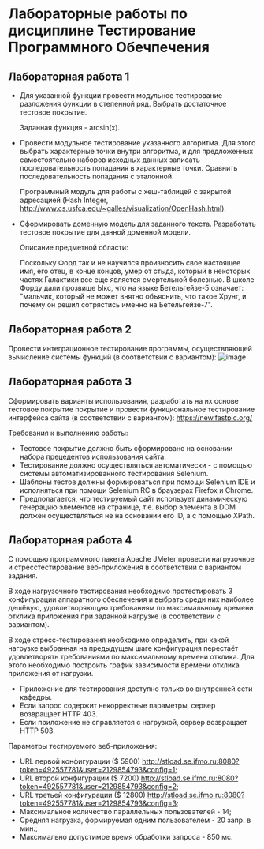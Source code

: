 # Лабораторные работы по дисциплине Тестирование Программного Обечпечения

## Лабораторная работа 1
- Для указанной функции провести модульное тестирование разложения функции
в степенной ряд. Выбрать достаточное тестовое покрытие.

  Заданная функция - arcsin(x).

- Провести модульное тестирование указанного алгоритма. Для этого выбрать
характерные точки внутри алгоритма, и для предложенных самостоятельно
наборов исходных данных записать последовательность попадания в
характерные точки. Сравнить последовательность попадания с эталонной.

  Программный модуль для работы c хеш-таблицей с закрытой адресацией (Hash Integer, http://www.cs.usfca.edu/~galles/visualization/OpenHash.html).

- Сформировать доменную модель для заданного текста. Разработать тестовое
покрытие для данной доменной модели.

  Описание предметной области:
  
  Поскольку Форд так и не научился произносить свое настоящее имя, его отец,
в конце концов, умер от стыда, который в некоторых частях Галактики все
еще является смертельной болезнью. В школе Форду дали прозвище Ыкс, что на
языке Бетельгейзе-5 означает: "мальчик, который не может внятно
объяснить, что такое Хрунг, и почему он решил сотрястись именно на
Бетельгейзе-7".

## Лабораторная работа 2
Провести интеграционное тестирование программы, осуществляющей вычисление
системы функций (в соответствии с вариантом):
![image](https://github.com/NikaT1/Software_testing/assets/74957274/77d5004f-533b-4ffb-872c-602c302859c8)

## Лабораторная работа 3
Сформировать варианты использования, разработать на их основе тестовое покрытие
покрытие и провести функциональное тестирование интерфейса сайта (в соответствии
с вариантом): https://new.fastpic.org/

Требования к выполнению работы:
- Тестовое покрытие должно быть сформировано на основании набора
прецедентов использования сайта.
- Тестирование должно осуществляться автоматически - с помощью системы
автоматизированного тестирования Selenium.
- Шаблоны тестов должны формироваться при помощи Selenium IDE и
исполняться при помощи Selenium RC в браузерах Firefox и Chrome.
- Предполагается, что тестируемый сайт использует динамическую генерацию
элементов на странице, т.е. выбор элемента в DOM должен осуществляться не
на основании его ID, а с помощью XPath.

## Лабораторная работа 4
С помощью программного пакета Apache JMeter провести нагрузочное и стресстестирование веб-приложения в соответствии с вариантом задания.

В ходе нагрузочного тестирования необходимо протестировать 3 конфигурации
аппаратного обеспечения и выбрать среди них наиболее дешёвую, удовлетворяющую
требованиям по максимальному времени отклика приложения при заданной нагрузке (в
соответствии с вариантом).

В ходе стресс-тестирования необходимо определить, при какой нагрузке выбранная на
предыдущем шаге конфигурация перестаёт удовлетворять требованиями по
максимальному времени отклика. Для этого необходимо построить график
зависимости времени отклика приложения от нагрузки.

- Приложение для тестирования доступно только во внутренней сети кафедры.
- Если запрос содержит некорректные параметры, сервер возвращает HTTP 403.
- Если приложение не справляется с нагрузкой, сервер возвращает HTTP 503.
  
Параметры тестируемого веб-приложения:
- URL первой конфигурации ($ 5900)
http://stload.se.ifmo.ru:8080?token=492557781&user=2129854793&config=1;
- URL второй конфигурации ($ 7200)
http://stload.se.ifmo.ru:8080?token=492557781&user=2129854793&config=2;
- URL третьей конфигурации ($ 12800)
http://stload.se.ifmo.ru:8080?token=492557781&user=2129854793&config=3;
- Максимальное количество параллельных пользователей - 14;
- Средняя нагрузка, формируемая одним пользователем - 20 запр. в мин.;
- Максимально допустимое время обработки запроса - 850 мс.
